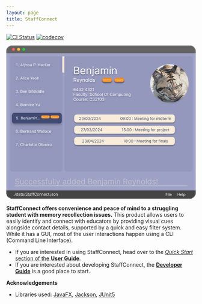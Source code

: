 ```yaml
---
layout: page
title: StaffConnect
---
```


[![CI Status](https://github.com/AY2324S2-CS2103-F08-3/tp/actions/workflows/gradle.yml/badge.svg)](https://github.com/AY2324S2-CS2103-F08-3/tp/actions)
[![codecov](https://codecov.io/gh/Pluiexo/tp/graph/badge.svg?token=2UVL2OKOKL)](https://codecov.io/gh/AY2324S2-CS2103-F08-3/tp)

![Ui](images/Ui.png)

**StaffConnect offers convenience and peace of mind to a struggling student with memory recollection issues.**
This product allows users to easily identify and connect with educators by providing visual cues alongside contact
details, supported by a quick and easy filter system. While it has a GUI, most of the user interactions happen using a CLI (Command Line Interface).

* If you are interested in using StaffConnect, head over to the [_Quick Start_ section of the **User Guide**](UserGuide.html#quick-start).
* If you are interested about developing StaffConnect, the [**Developer Guide**](DeveloperGuide.html) is a good place to start.


**Acknowledgements**

* Libraries used: [JavaFX](https://openjfx.io/), [Jackson](https://github.com/FasterXML/jackson), [JUnit5](https://github.com/junit-team/junit5)

